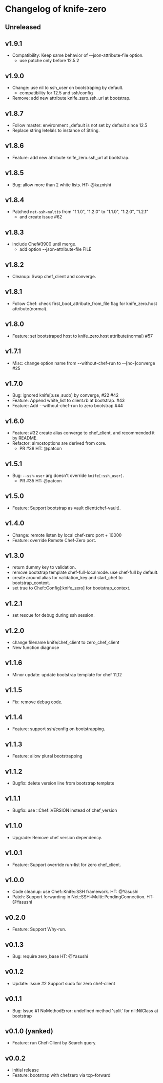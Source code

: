 # Changelog of knife-zero

## Unreleased

## v1.9.1

- Compatibility: Keep same behavior of --json-attribute-file option.
    - use patche only before 12.5.2

## v1.9.0

- Change: use nil to ssh_user on bootstraping by default.
    - compatibility for 12.5 and ssh/config
- Remove: add new attribute knife_zero.ssh_url at bootstrap.

## v1.8.7

- Follow master: environment _default is not set by default since 12.5
- Replace string letelals to instance of String.

## v1.8.6

- Feature: add new attribute knife_zero.ssh_url at bootstrap.

## v1.8.5

- Bug: allow more than 2 white lists. HT: @kaznishi

## v1.8.4

- Patched `net-ssh-multi`s from "1.1.0", "1.2.0" to "1.1.0", "1.2.0", "1.2.1"
    - and create issue #62

## v1.8.3

- include Chef#3900 until merge.
    - add option --json-attribute-file FILE

## v1.8.2

- Cleanup: Swap chef_client and converge.

## v1.8.1

- Follow Chef: check first_boot_attribute_from_file flag for knife_zero.host attribute(normal).

## v1.8.0

- Feature: set bootstraped host to knife_zero.host attribute(normal) #57

## v1.7.1

- Misc: change option name from --without-chef-run to --[no-]converge #25

## v1.7.0

- Bug: ignored knife[:use_sudo] by converge, #22 #42
- Feature: Append white_list to client.rb at bootstrap. #43
- Feature: Add --without-chef-run to zero bootstrap #44

## v1.6.0

- Feature: #32 create alias converge to chef_client, and recommended it by README.
- Refactor: almostoptions are derived from core.
    - PR #38 HT: @patcon

## v1.5.1

- Bug: `--ssh-user` arg doesn't override `knife[:ssh_user]`.
    - PR #35 HT: @patcon

## v1.5.0

- Feature: Support bootstrap as vault client(chef-vault).

## v1.4.0

- Change: remote listen by local chef-zero port + 10000
- Feature: override Remote Chef-Zero port.

## v1.3.0

- return dummy key to validation.
- remove bootstrap template chef-full-localmode. use chef-full by default.
- create around alias for validation_key and start_chef to bootstrap_context.
- set true to Chef::Config[:knife_zero] for bootstrap_context.

## v1.2.1

- set rescue for debug during ssh session.

## v1.2.0

- change filename knife/chef_client to zero_chef_client
- New function diagnose

## v1.1.6

- Minor update: update bootstrap template for chef 11,12

## v1.1.5

- Fix: remove debug code.

## v1.1.4

- Feature: support ssh/config on bootstrapping.

## v1.1.3

- Feature: allow plural bootstrapping

## v1.1.2

- Bugfix: delete version line from bootstrap template

## v1.1.1

- Bugfix: use ::Chef::VERSION instead of chef_version

## v1.1.0

- Upgrade: Remove chef version dependency.

## v1.0.1

- Feature: Support override run-list for zero chef_client.

## v1.0.0

- Code cleanup: use Chef::Knife::SSH framework. HT: @Yasushi
- Patch: Support forwarding in Net::SSH::Multi::PendingConnection. HT: @Yasushi

## v0.2.0

- Feature: Support Why-run.

## v0.1.3

- Bug: require zero_base HT: @Yasushi

## v0.1.2

- Update: Issue #2 Support sudo for zero chef-client

## v0.1.1

- Bug: Issue #1 NoMethodError: undefined method 'split' for nil:NilClass at bootstrap

## v0.1.0 (yanked)

- Feature: run Chef-Client by Search query.


## v0.0.2

- initial release
- Feature: bootstrap with chefzero via tcp-forward
